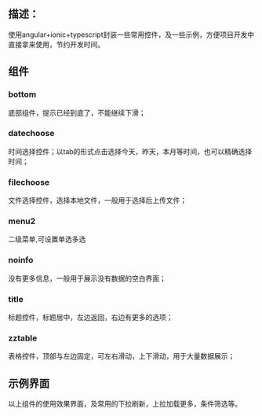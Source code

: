 ## 描述：
使用angular+ionic+typescript封装一些常用控件，及一些示例，方便项目开发中直接拿来使用，节约开发时间。

## 组件
### bottom
底部组件，提示已经到底了，不能继续下滑；
### datechoose
时间选择控件；以tab的形式点击选择今天，昨天，本月等时间，也可以精确选择时间；
### filechoose
文件选择控件，选择本地文件，一般用于选择后上传文件；
### menu2
二级菜单,可设置单选多选
### noinfo
没有更多信息，一般用于展示没有数据的空白界面；
### title
标题控件，标题居中，左边返回，右边有更多的选项；
### zztable
表格控件，顶部与左边固定，可左右滑动，上下滑动，用于大量数据展示；

## 示例界面
以上组件的使用效果界面，及常用的下拉刷新，上拉加载更多，条件筛选等。